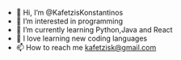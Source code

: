 - 👋 Hi, I’m @KafetzisKonstantinos
- 👀 I’m interested in programming
- 🌱 I’m currently learning Python,Java and React
- 💞️ I love learning new coding languages
- 📫 How to reach me kafetzisk@gmail.com

<!---
KafetzisKonstantinos/KafetzisKonstantinos is a ✨ special ✨ repository because its `README.md` (this file) appears on your GitHub profile.
You can click the Preview link to take a look at your changes.
--->
